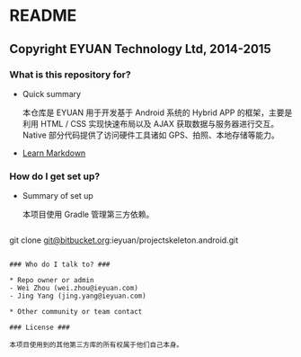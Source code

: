 # README #

Copyright EYUAN Technology Ltd, 2014-2015
---



### What is this repository for? ###

* Quick summary

  本仓库是 EYUAN 用于开发基于 Android 系统的 Hybrid APP 的框架，主要是利用 HTML / CSS 实现快速布局以及 AJAX 获取数据与服务器进行交互。Native 部分代码提供了访问硬件工具诸如 GPS、拍照、本地存储等能力。

* [Learn Markdown](https://bitbucket.org/tutorials/markdowndemo)

### How do I get set up? ###

* Summary of set up

  本项目使用 Gradle 管理第三方依赖。

  ```
git clone git@bitbucket.org:ieyuan/projectskeleton.android.git 
  ```

### Who do I talk to? ###

* Repo owner or admin
  - Wei Zhou (wei.zhou@ieyuan.com)
  - Jing Yang (jing.yang@ieyuan.com)

* Other community or team contact

### License ###

本项目使用到的其他第三方库的所有权属于他们自己本身。
